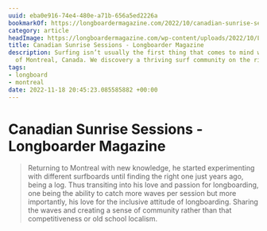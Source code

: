 ```yaml
---
uuid: eba0e916-74e4-480e-a71b-656a5ed2226a
bookmarkOf: https://longboardermagazine.com/2022/10/canadian-sunrise-sessions/
category: article
headImage: https://longboardermagazine.com/wp-content/uploads/2022/10/LONGBOARDING-MAG-SUSAN-PAIGE-YUAN-LEGAULT-5974-scaled.jpg
title: Canadian Sunrise Sessions - Longboarder Magazine
description: Surfing isn’t usually the first thing that comes to mind when you think
  of Montreal, Canada. We discovery a thriving surf community on the river.
tags:
- longboard
- montreal
date: 2022-11-18 20:45:23.085585882 +00:00
---
```

# Canadian Sunrise Sessions - Longboarder Magazine

> Returning to Montreal with new knowledge, he started experimenting with different surfboards until finding the right one just years ago, being a log. Thus transiting into his love and passion for longboarding, one being the ability to catch more waves per session but more importantly, his love for the inclusive attitude of longboarding. Sharing the waves and creating a sense of community rather than that competitiveness or old school localism.